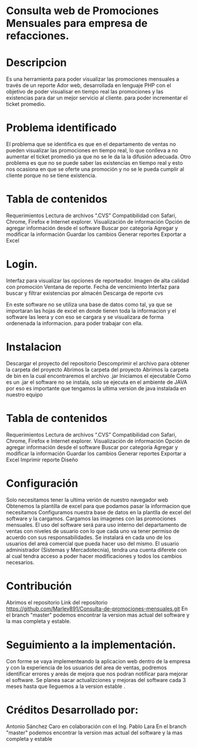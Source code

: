# Consulta web de Promociones Mensuales para empresa de refacciones.

# Descripcion
Es una herramienta para poder visualizar las promociones mensuales a través de un reporte Ador web, desarrollada en lenguaje PHP 
con el objetivo de poder visualisar en tiempo real las promociones y las existencias para dar un mejor servicio al cliente.
para poder incrementar el ticket promedio.

# Problema identificado 
El problema que se identifica es que en el departamento de ventas no pueden visualizar las promociones en tiempo real, 
lo que conlleva a no aumentar el ticket promedio ya que no se le da la la difusión adecuada. 
Otro problema es que no se puede saber las existencias en tiempo real y esto nos ocasiona en que se oferte una promoción y no se le pueda cumplir al cliente porque no se tiene existencia.

# Tabla de contenidos
Requerimientos Lectura de archivos “.CVS” 
Compatibilidad con Safari, Chrome, Firefox e Internet explorer. 
Visualización de información Opción de agregar información desde el software
Buscar por categoría 
Agregar y modificar la información 
Guardar los cambios Generar reportes 
Exportar a Excel 

# Login. 
Interfaz para visualizar las opciones de reporteador. 
Imagen de alta calidad con promoción Ventana de reporte.
Fecha de vencimiento Interfaz para buscar y filtrar existencias por almacén 
Descarga de reporte cvs

En este software no se utiliza una base de datos como tal, ya que se importaran las hojas de excel en donde tienen toda la informacion
y el software las leera y con eso se cargara y se visualizara de forma ordenenada la informacion.
para poder trabajar con ella.

# Instalacion 
Descargar el proyecto del repositorio Descomprimir el archivo para obtener la carpeta del proyecto Abrimos la carpeta del proyecto Abrimos la carpeta de bin en la cual encontraremos el archivo .jar Iniciamos el ejecutable Como es un .jar el software no se instala, solo se ejecuta en el ambiente de JAVA por eso es importante que tengamos la ultima version de java instalada en nuestro equipo


# Tabla de contenidos
Requerimientos Lectura de archivos “.CVS” Compatibilidad con Safari, Chrome, Firefox e Internet explorer. Visualización de información Opción de agregar información desde el software Buscar por categoría Agregar y modificar la información Guardar los cambios Generar reportes Exportar a Excel Imprimir reporte Diseño

# Configuración 
Solo necesitamos tener la ultima verión de nuestro navegador web 
Obtenemos la plantilla de excel para que podamos pasar la informacion que necesitamos 
Configuramos nuestra base de datos en la plantlla de excel del software y la cargamos. 
Cargamos las imagenes con las promociones mensuales. 
El uso del software será para uso interno del departamento de ventas con niveles de usuario con lo que cada uno va tener permiso de acuerdo con sus responsabilidades. 
Se instalará en cada uno de los usuarios del areá comercial que pueda hacer uso del mismo.
El usuario administrador (Sistemas y Mercadotecnia), tendra una cuenta diferete con al cual tendra acceso a poder hacer modificaciones y todos los cambios necesarios.

# Contribución 
Abrimos el repositorio Link del repositorio https://github.com/Marley891/Consulta-de-promociones-mensuales.git En el branch "master" podemos encontrar la version mas actual del software y la mas completa y estable.

# Seguimiento a la implementación. 
Con forme se vaya implementeando la aplicacion web dentro de la empresa y con la experiencia de los usuarios del area de ventas, podremos identificar errores y areás de mejora que nos podran notificar para mejorar el software. Se planea sacar actualizciones y mejoras del software cada 3 meses hasta que lleguemos a la version estable .

# Créditos Desarrollado por:
Antonio Sánchez Caro en colaboración con el Ing. Pablo Lara En el branch "master" podemos encontrar la version mas actual del software y la mas completa y estable
